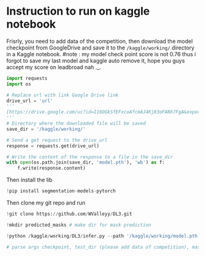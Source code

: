 # Instruction to run on kaggle notebook

Frisrly, you need to add data of the competition, then download the model checkpoint from GoogleDrive and save it to the `/kaggle/working/` directory in a Kaggle notebook.
#note : my model check point score is not 0.76 thus i forgot to save my last model and kaggle auto remove it, hope you guys accept my score on leadbroad nah ._.
```python
import requests
import os

# Replace url with link Google Drive link
drive_url = 'url'
'''
[https://drive.google.com/uc?id=116OGkSfEFxcoAfcmAJ4Kj83oFANh7FgA&export=download&confirm=t&uuid=2b4102a9\-5972-416b-97eb-88ba28ee326d&at=AB6BwCAGuaEHjfdCyfAwGaV0E-O9:1700047389408](https://drive.usercontent.google.com/download?id=1PCSI9_3qV66mrv3QhdtOJVyVzC-OetLA&export=download&authuser=1&confirm=t&uuid=8f416897-bea8-4693-a50c-1c236f533b17&at=APZUnTWdBR2b1daooAZeB-SJVID-:1700461587701)
'''
# Directory where the downloaded file will be saved
save_dir = '/kaggle/working/'

# Send a get request to the drive_url
response = requests.get(drive_url)

# Write the content of the response to a file in the save_dir
with open(os.path.join(save_dir, 'model.pth'), 'wb') as f:
    f.write(response.content)
```
Then install the lib
```python
!pip install segmentation-models-pytorch
```
Then clone my git repo and run
```python
!git clone https://github.com/WValleyy/DL3.git 
```
```python
!mkdir predicted_masks # make dir for mask prediction
```
```python
!python /kaggle/working/DL3/infer.py --path '/kaggle/working/model.pth' --test_dir '/kaggle/input/bkai-igh-neopolyp/test/test' --mask_dir '/kaggle/working/predicted_mask'

# parse args checkpoint, test_dir (please add data of competition), mask_dir

